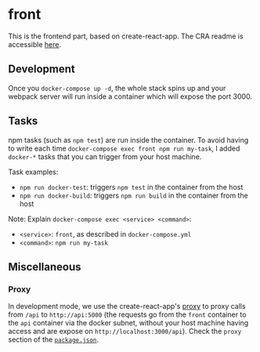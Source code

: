 # front

This is the frontend part, based on create-react-app. The CRA readme is accessible [here](README.cra.md).

## Development

Once you `docker-compose up -d`, the whole stack spins up and your webpack server will run inside a container which will expose the port 3000.

## Tasks

npm tasks (such as `npm test`) are run inside the container. To avoid having to write each time `docker-compose exec front npm run my-task`, I added `docker-*` tasks that you can trigger from your host machine.

Task examples:

* `npm run docker-test`: triggers `npm test` in the container from the host
* `npm run docker-build`: triggers `npm run build` in the container from the host

Note: Explain `docker-compose exec <service> <command>`:

* `<service>`: `front`, as described in `docker-compose.yml`
* `<command>`: `npm run my-task`

## Miscellaneous

### Proxy

In development mode, we use the create-react-app's [proxy](#proxying-api-requests-in-development) to proxy calls from `/api` to `http://api:5000` (the requests go from the `front` container to the `api` container via the docker subnet, without your host machine having access and are expose on `http://localhost:3000/api`). Check the `proxy` section of the [`package.json`](package.json).